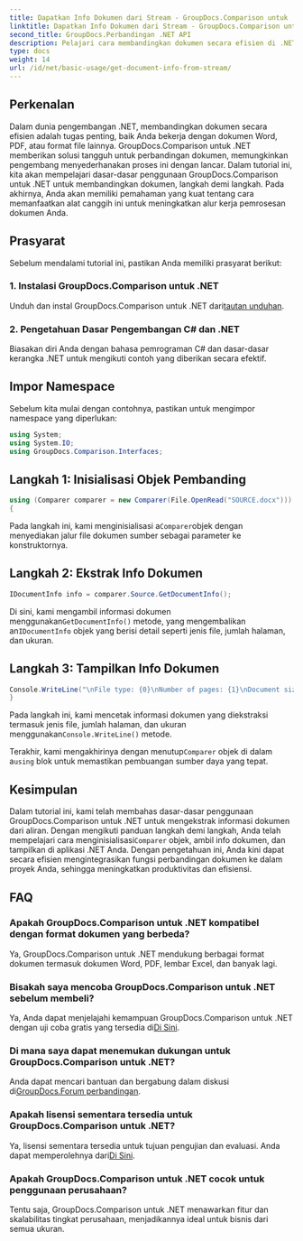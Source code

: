 ```yaml
---
title: Dapatkan Info Dokumen dari Stream - GroupDocs.Comparison untuk .NET
linktitle: Dapatkan Info Dokumen dari Stream - GroupDocs.Comparison untuk .NET
second_title: GroupDocs.Perbandingan .NET API
description: Pelajari cara membandingkan dokumen secara efisien di .NET menggunakan GroupDocs.Comparison, sehingga meningkatkan alur kerja pemrosesan dokumen Anda dengan lancar.
type: docs
weight: 14
url: /id/net/basic-usage/get-document-info-from-stream/
---
```

## Perkenalan
Dalam dunia pengembangan .NET, membandingkan dokumen secara efisien adalah tugas penting, baik Anda bekerja dengan dokumen Word, PDF, atau format file lainnya. GroupDocs.Comparison untuk .NET memberikan solusi tangguh untuk perbandingan dokumen, memungkinkan pengembang menyederhanakan proses ini dengan lancar. Dalam tutorial ini, kita akan mempelajari dasar-dasar penggunaan GroupDocs.Comparison untuk .NET untuk membandingkan dokumen, langkah demi langkah. Pada akhirnya, Anda akan memiliki pemahaman yang kuat tentang cara memanfaatkan alat canggih ini untuk meningkatkan alur kerja pemrosesan dokumen Anda.
## Prasyarat
Sebelum mendalami tutorial ini, pastikan Anda memiliki prasyarat berikut:
### 1. Instalasi GroupDocs.Comparison untuk .NET
 Unduh dan instal GroupDocs.Comparison untuk .NET dari[tautan unduhan](https://releases.groupdocs.com/comparison/net/).
### 2. Pengetahuan Dasar Pengembangan C# dan .NET
Biasakan diri Anda dengan bahasa pemrograman C# dan dasar-dasar kerangka .NET untuk mengikuti contoh yang diberikan secara efektif.

## Impor Namespace
Sebelum kita mulai dengan contohnya, pastikan untuk mengimpor namespace yang diperlukan:
```csharp
using System;
using System.IO;
using GroupDocs.Comparison.Interfaces;
```

## Langkah 1: Inisialisasi Objek Pembanding
```csharp
using (Comparer comparer = new Comparer(File.OpenRead("SOURCE.docx")))
{
```
 Pada langkah ini, kami menginisialisasi a`Comparer`objek dengan menyediakan jalur file dokumen sumber sebagai parameter ke konstruktornya.
## Langkah 2: Ekstrak Info Dokumen
```csharp
IDocumentInfo info = comparer.Source.GetDocumentInfo();
```
 Di sini, kami mengambil informasi dokumen menggunakan`GetDocumentInfo()` metode, yang mengembalikan an`IDocumentInfo` objek yang berisi detail seperti jenis file, jumlah halaman, dan ukuran.
## Langkah 3: Tampilkan Info Dokumen
```csharp
Console.WriteLine("\nFile type: {0}\nNumber of pages: {1}\nDocument size: {2} bytes", info.FileType, info.PageCount, info.Size);
}
```
 Pada langkah ini, kami mencetak informasi dokumen yang diekstraksi termasuk jenis file, jumlah halaman, dan ukuran menggunakan`Console.WriteLine()` metode.

 Terakhir, kami mengakhirinya dengan menutup`Comparer` objek di dalam a`using` blok untuk memastikan pembuangan sumber daya yang tepat.

## Kesimpulan
 Dalam tutorial ini, kami telah membahas dasar-dasar penggunaan GroupDocs.Comparison untuk .NET untuk mengekstrak informasi dokumen dari aliran. Dengan mengikuti panduan langkah demi langkah, Anda telah mempelajari cara menginisialisasi`Comparer` objek, ambil info dokumen, dan tampilkan di aplikasi .NET Anda. Dengan pengetahuan ini, Anda kini dapat secara efisien mengintegrasikan fungsi perbandingan dokumen ke dalam proyek Anda, sehingga meningkatkan produktivitas dan efisiensi.
## FAQ
### Apakah GroupDocs.Comparison untuk .NET kompatibel dengan format dokumen yang berbeda?
Ya, GroupDocs.Comparison untuk .NET mendukung berbagai format dokumen termasuk dokumen Word, PDF, lembar Excel, dan banyak lagi.
### Bisakah saya mencoba GroupDocs.Comparison untuk .NET sebelum membeli?
 Ya, Anda dapat menjelajahi kemampuan GroupDocs.Comparison untuk .NET dengan uji coba gratis yang tersedia di[Di Sini](https://releases.groupdocs.com/).
### Di mana saya dapat menemukan dukungan untuk GroupDocs.Comparison untuk .NET?
 Anda dapat mencari bantuan dan bergabung dalam diskusi di[GroupDocs.Forum perbandingan](https://forum.groupdocs.com/c/comparison/12).
### Apakah lisensi sementara tersedia untuk GroupDocs.Comparison untuk .NET?
 Ya, lisensi sementara tersedia untuk tujuan pengujian dan evaluasi. Anda dapat memperolehnya dari[Di Sini](https://purchase.groupdocs.com/temporary-license/).
### Apakah GroupDocs.Comparison untuk .NET cocok untuk penggunaan perusahaan?
Tentu saja, GroupDocs.Comparison untuk .NET menawarkan fitur dan skalabilitas tingkat perusahaan, menjadikannya ideal untuk bisnis dari semua ukuran.
